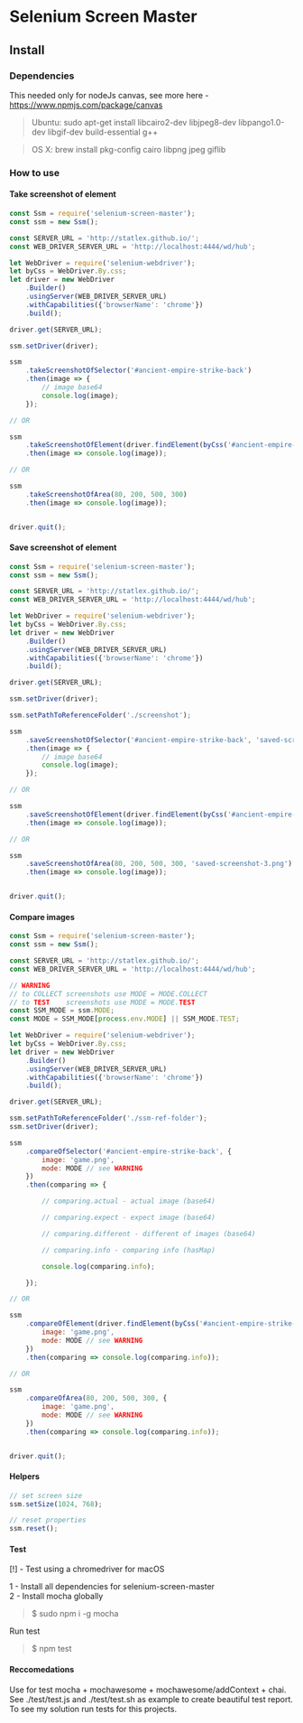 # Selenium Screen Master

## Install

### Dependencies

This needed only for nodeJs canvas, see more here - https://www.npmjs.com/package/canvas

> Ubuntu: sudo apt-get install libcairo2-dev libjpeg8-dev libpango1.0-dev libgif-dev build-essential g++

> OS X: brew install pkg-config cairo libpng jpeg giflib

### How to use

#### Take screenshot of element

```javascript
const Ssm = require('selenium-screen-master');
const ssm = new Ssm();

const SERVER_URL = 'http://statlex.github.io/';
const WEB_DRIVER_SERVER_URL = 'http://localhost:4444/wd/hub';

let WebDriver = require('selenium-webdriver');
let byCss = WebDriver.By.css;
let driver = new WebDriver
    .Builder()
    .usingServer(WEB_DRIVER_SERVER_URL)
    .withCapabilities({'browserName': 'chrome'})
    .build();

driver.get(SERVER_URL);

ssm.setDriver(driver);

ssm
    .takeScreenshotOfSelector('#ancient-empire-strike-back')
    .then(image => {
        // image base64
        console.log(image);
    });

// OR

ssm
    .takeScreenshotOfElement(driver.findElement(byCss('#ancient-empire-strike-back')))
    .then(image => console.log(image));

// OR

ssm
    .takeScreenshotOfArea(80, 200, 500, 300)
    .then(image => console.log(image));


driver.quit();
```

#### Save screenshot of element

```javascript
const Ssm = require('selenium-screen-master');
const ssm = new Ssm();

const SERVER_URL = 'http://statlex.github.io/';
const WEB_DRIVER_SERVER_URL = 'http://localhost:4444/wd/hub';

let WebDriver = require('selenium-webdriver');
let byCss = WebDriver.By.css;
let driver = new WebDriver
    .Builder()
    .usingServer(WEB_DRIVER_SERVER_URL)
    .withCapabilities({'browserName': 'chrome'})
    .build();

driver.get(SERVER_URL);

ssm.setDriver(driver);

ssm.setPathToReferenceFolder('./screenshot');

ssm
    .saveScreenshotOfSelector('#ancient-empire-strike-back', 'saved-screenshot-1.png')
    .then(image => {
        // image base64
        console.log(image);
    });

// OR

ssm
    .saveScreenshotOfElement(driver.findElement(byCss('#ancient-empire-strike-back')), 'saved-screenshot-2.png')
    .then(image => console.log(image));

// OR

ssm
    .saveScreenshotOfArea(80, 200, 500, 300, 'saved-screenshot-3.png')
    .then(image => console.log(image));


driver.quit();
```

#### Compare images

```javascript
const Ssm = require('selenium-screen-master');
const ssm = new Ssm();

const SERVER_URL = 'http://statlex.github.io/';
const WEB_DRIVER_SERVER_URL = 'http://localhost:4444/wd/hub';

// WARNING
// to COLLECT screenshots use MODE = MODE.COLLECT
// to TEST    screenshots use MODE = MODE.TEST
const SSM_MODE = ssm.MODE;
const MODE = SSM_MODE[process.env.MODE] || SSM_MODE.TEST;

let WebDriver = require('selenium-webdriver');
let byCss = WebDriver.By.css;
let driver = new WebDriver
    .Builder()
    .usingServer(WEB_DRIVER_SERVER_URL)
    .withCapabilities({'browserName': 'chrome'})
    .build();

driver.get(SERVER_URL);

ssm.setPathToReferenceFolder('./ssm-ref-folder');
ssm.setDriver(driver);

ssm
    .compareOfSelector('#ancient-empire-strike-back', {
        image: 'game.png',
        mode: MODE // see WARNING
    })
    .then(comparing => {

        // comparing.actual - actual image (base64)

        // comparing.expect - expect image (base64)

        // comparing.different - different of images (base64)

        // comparing.info - comparing info (hasMap)

        console.log(comparing.info);

    });

// OR

ssm
    .compareOfElement(driver.findElement(byCss('#ancient-empire-strike-back')), {
        image: 'game.png',
        mode: MODE // see WARNING
    })
    .then(comparing => console.log(comparing.info));

// OR

ssm
    .compareOfArea(80, 200, 500, 300, {
        image: 'game.png',
        mode: MODE // see WARNING
    })
    .then(comparing => console.log(comparing.info));


driver.quit();
```

#### Helpers

```javascript
// set screen size
ssm.setSize(1024, 768);

// reset properties
ssm.reset();
```

#### Test

[!] - Test using a chromedriver for macOS<br />

1 - Install all dependencies for selenium-screen-master<br />
2 - Install mocha globally

>$ sudo npm i -g mocha

Run test

>$ npm test

#### Reccomedations

Use for test mocha + mochawesome + mochawesome/addContext + chai.<br />
See ./test/test.js and ./test/test.sh as example to create beautiful test report.<br />
To see my solution run tests for this projects.
